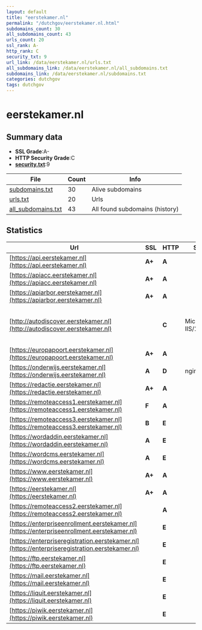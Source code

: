 ```yaml
---
layout: default
title: "eerstekamer.nl"
permalink: "/dutchgov/eerstekamer.nl.html"
subdomains_count: 30
all_subdomains_count: 43
urls_count: 20
ssl_rank: A-
http_rank: C
security_txt: 9
url_link: /data/eerstekamer.nl/urls.txt
all_subdomains_link: /data/eerstekamer.nl/all_subdomains.txt
subdomains_link: /data/eerstekamer.nl/subdomains.txt
categories: dutchgov
tags: dutchgov
---
```



# eerstekamer.nl
## Summary data


 - **SSL Grade**:A-
 - **HTTP Security Grade**:C
 - **[security.txt](https://www.digitaleoverheid.nl/nieuws/standaard-security-txt-nu-verplicht-voor-overheid/)**:9


| File       | Count | Info |
|------------|-------|------|
|[subdomains.txt](/DutchGovScope/data/eerstekamer.nl/subdomains.txt)|30|Alive subdomains|
|[urls.txt](/DutchGovScope/data/eerstekamer.nl/urls.txt)|20|Urls|
|[all_subdomains.txt](/DutchGovScope/data/eerstekamer.nl/all_subdomains.txt)|43|All found subdomains (history)|


## Statistics


| Url | SSL | HTTP | Server | Cookie | HSTS | CORS | CTO | CSP | XFO | XXP | RP |FP| Tech |Title |
|--------|-------|-------|------|------|------|------|------|------|------|------|------|------|------|------|
|[https://api.eerstekamer.nl](https://api.eerstekamer.nl)| **A+**| **A**|| |:white_check_mark: | | | | | :white_check_mark: | :white_check_mark: | |HSTS|Not Found|
|[https://apiacc.eerstekamer.nl](https://apiacc.eerstekamer.nl)| **A+**| **A**|| |:white_check_mark: | | | | | :white_check_mark: | :white_check_mark: | |HSTS|Not Found|
|[https://apiarbor.eerstekamer.nl](https://apiarbor.eerstekamer.nl)| **A+**| **A**|| |:white_check_mark: | | | | | :white_check_mark: | :white_check_mark: | |HSTS|403 Forbidden|
|[http://autodiscover.eerstekamer.nl](http://autodiscover.eerstekamer.nl)| | **C**|Microsoft-IIS/10.0| |:white_check_mark: | | | | | | :white_check_mark: | |IIS:10.0 Microsoft ASP.NET Windows Server||
|[https://europapoort.eerstekamer.nl](https://europapoort.eerstekamer.nl)| **A+**| **A**|| |:white_check_mark: | | |:warning: | :white_check_mark: | :white_check_mark: | :white_check_mark: | |HSTS|Moved|
|[https://onderwijs.eerstekamer.nl](https://onderwijs.eerstekamer.nl)| **A**| **D**|nginx/1.19.4|:white_check_mark: |:white_check_mark: | | | | | | :white_check_mark: | |HSTS Nginx:1.19.4|302 Found|
|[https://redactie.eerstekamer.nl](https://redactie.eerstekamer.nl)| **A+**| **A**|| |:white_check_mark: | | |:warning: | :white_check_mark: | :white_check_mark: | :white_check_mark: | |HSTS|Moved|
|[https://remoteaccess1.eerstekamer.nl](https://remoteaccess1.eerstekamer.nl)| **F**| **A**||:warning: |:white_check_mark: | | |:warning: | :white_check_mark: | :white_check_mark: | :white_check_mark: | |HSTS||
|[https://remoteaccess3.eerstekamer.nl](https://remoteaccess3.eerstekamer.nl)| **B**| **E**|| | | | | | | | :white_check_mark: | |HSTS||
|[https://wordaddin.eerstekamer.nl](https://wordaddin.eerstekamer.nl)| **A**| **E**|| | | | | | | | :white_check_mark: | ||Web App - Unavai...|
|[https://wordcms.eerstekamer.nl](https://wordcms.eerstekamer.nl)| **A**| **E**|| | | | | | | | :white_check_mark: | ||Web App - Unavai...|
|[https://www.eerstekamer.nl](https://www.eerstekamer.nl)| **A+**| **A**|| |:white_check_mark: | | |:warning: | :white_check_mark: | :white_check_mark: | :white_check_mark: | |HSTS ZURB Foundation|Home - Eerste Ka...|
|[https://eerstekamer.nl](https://eerstekamer.nl)| **A+**| **A**|| |:white_check_mark: | | |:warning: | :white_check_mark: | :white_check_mark: | :white_check_mark: | |HSTS|302 Found|
|[https://remoteaccess2.eerstekamer.nl](https://remoteaccess2.eerstekamer.nl)| | **A**||:warning: |:white_check_mark: | | |:warning: | :white_check_mark: | :white_check_mark: | :white_check_mark: | |HSTS||
|[https://enterpriseenrollment.eerstekamer.nl](https://enterpriseenrollment.eerstekamer.nl)| | **E**|| | | | | | | | :white_check_mark: | |HSTS||
|[https://enterpriseregistration.eerstekamer.nl](https://enterpriseregistration.eerstekamer.nl)| | **E**|| | | | | | | | :white_check_mark: | |||
|[https://ftp.eerstekamer.nl](https://ftp.eerstekamer.nl)| | **E**|| | | | | | | | :white_check_mark: | |HSTS|Not Found|
|[https://mail.eerstekamer.nl](https://mail.eerstekamer.nl)| | **E**|| | | | | | | | :white_check_mark: | |HSTS|Not Found|
|[https://liquit.eerstekamer.nl](https://liquit.eerstekamer.nl)| | **E**|| | | | | | | | :white_check_mark: | |Bootstrap:4|Liquit Workspace|
|[https://piwik.eerstekamer.nl](https://piwik.eerstekamer.nl)| | **E**|| | | | | | | | :white_check_mark: | |HSTS|Not Found|

